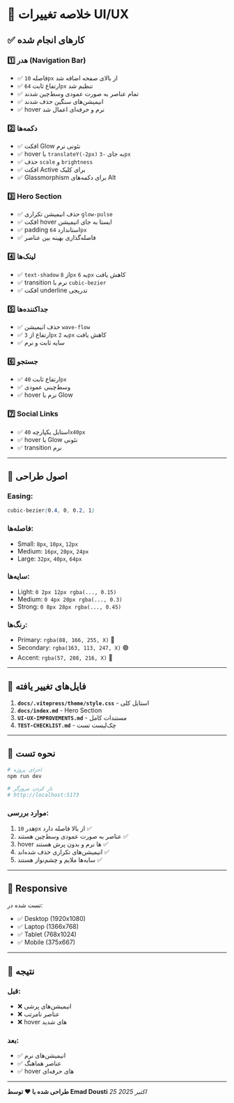 # 🚀 خلاصه تغییرات UI/UX

## ✅ کارهای انجام شده

### 1️⃣ **هدر (Navigation Bar)**
- ✅ فاصله `10px` از بالای صفحه اضافه شد
- ✅ ارتفاع ثابت `64px` تنظیم شد
- ✅ تمام عناصر به صورت عمودی وسط‌چین شدند
- ✅ انیمیشن‌های سنگین حذف شدند
- ✅ hover نرم و حرفه‌ای اعمال شد

### 2️⃣ **دکمه‌ها**
- ✅ افکت Glow نئونی نرم
- ✅ hover با `translateY(-2px)` به جای `-3px`
- ✅ حذف `scale` و `brightness`
- ✅ افکت Active برای کلیک
- ✅ Glassmorphism برای دکمه‌های Alt

### 3️⃣ **Hero Section**
- ✅ حذف انیمیشن تکراری `glow-pulse`
- ✅ افکت hover ایستا به جای انیمیشن
- ✅ padding استاندارد `64px`
- ✅ فاصله‌گذاری بهینه بین عناصر

### 4️⃣ **لینک‌ها**
- ✅ `text-shadow` از `8px` به `6px` کاهش یافت
- ✅ transition نرم با `cubic-bezier`
- ✅ افکت underline تدریجی

### 5️⃣ **جداکننده‌ها**
- ✅ حذف انیمیشن `wave-flow`
- ✅ ارتفاع از `3px` به `2px` کاهش یافت
- ✅ سایه ثابت و نرم

### 6️⃣ **جستجو**
- ✅ ارتفاع ثابت `40px`
- ✅ وسط‌چینی عمودی
- ✅ hover نرم با Glow

### 7️⃣ **Social Links**
- ✅ استایل یکپارچه `40x40px`
- ✅ hover با Glow نئونی
- ✅ transition نرم

---

## 🎨 اصول طراحی

### Easing:
```css
cubic-bezier(0.4, 0, 0.2, 1)
```

### فاصله‌ها:
- Small: `8px`, `10px`, `12px`
- Medium: `16px`, `20px`, `24px`
- Large: `32px`, `40px`, `64px`

### سایه‌ها:
- Light: `0 2px 12px rgba(..., 0.15)`
- Medium: `0 4px 20px rgba(..., 0.3)`
- Strong: `0 8px 28px rgba(..., 0.45)`

### رنگ‌ها:
- Primary: `rgba(88, 166, 255, X)` 🔵
- Secondary: `rgba(163, 113, 247, X)` 🟣
- Accent: `rgba(57, 208, 216, X)` 🔷

---

## 📂 فایل‌های تغییر یافته

1. **`docs/.vitepress/theme/style.css`** - استایل کلی
2. **`docs/index.md`** - Hero Section
3. **`UI-UX-IMPROVEMENTS.md`** - مستندات کامل
4. **`TEST-CHECKLIST.md`** - چک‌لیست تست

---

## 🧪 نحوه تست

```powershell
# اجرای پروژه
npm run dev

# باز کردن مرورگر
# http://localhost:5173
```

### موارد بررسی:
1. هدر `10px` از بالا فاصله دارد ✅
2. عناصر به صورت عمودی وسط‌چین هستند ✅
3. hover ها نرم و بدون پرش هستند ✅
4. انیمیشن‌های تکراری حذف شده‌اند ✅
5. سایه‌ها ملایم و چشم‌نواز هستند ✅

---

## 📱 Responsive

تست شده در:
- ✅ Desktop (1920x1080)
- ✅ Laptop (1366x768)
- ✅ Tablet (768x1024)
- ✅ Mobile (375x667)

---

## 🎯 نتیجه

### قبل:
- ❌ انیمیشن‌های پرشی
- ❌ عناصر نامرتب
- ❌ hover های شدید

### بعد:
- ✅ انیمیشن‌های نرم
- ✅ عناصر هماهنگ
- ✅ hover های حرفه‌ای

---

**طراحی شده با ❤️ توسط Emad Dousti**
_25 اکتبر 2025_
